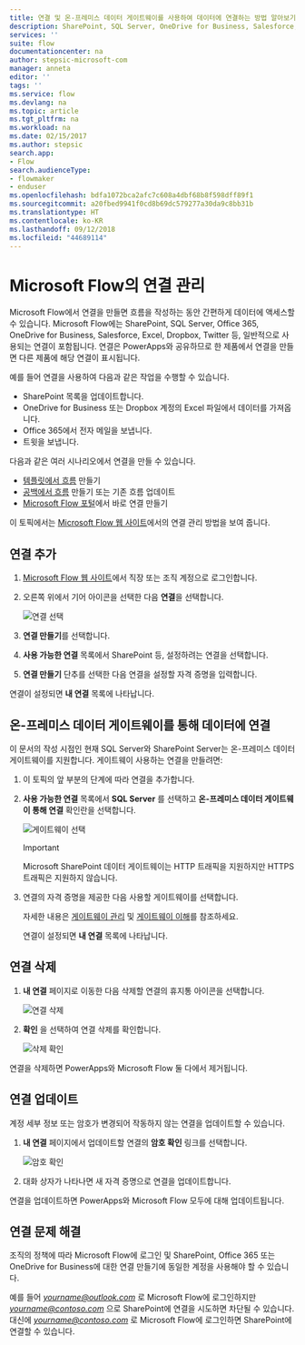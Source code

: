 ```yaml
---
title: 연결 및 온-프레미스 데이터 게이트웨이를 사용하여 데이터에 연결하는 방법 알아보기 | Microsoft Docs
description: SharePoint, SQL Server, OneDrive for Business, Salesforce, Office 365, OneDrive, Dropbox, Twitter, Google Drive 등에 대한 연결 추가 또는 관리
services: ''
suite: flow
documentationcenter: na
author: stepsic-microsoft-com
manager: anneta
editor: ''
tags: ''
ms.service: flow
ms.devlang: na
ms.topic: article
ms.tgt_pltfrm: na
ms.workload: na
ms.date: 02/15/2017
ms.author: stepsic
search.app:
- Flow
search.audienceType:
- flowmaker
- enduser
ms.openlocfilehash: bdfa1072bca2afc7c608a4dbf68b8f598dff89f1
ms.sourcegitcommit: a20fbed9941f0cd8b69dc579277a30da9c8bb31b
ms.translationtype: HT
ms.contentlocale: ko-KR
ms.lasthandoff: 09/12/2018
ms.locfileid: "44689114"
---
```

# <a name="manage-connections-in-microsoft-flow"></a>Microsoft Flow의 연결 관리
Microsoft Flow에서 연결을 만들면 흐름을 작성하는 동안 간편하게 데이터에 액세스할 수 있습니다. Microsoft Flow에는 SharePoint, SQL Server, Office 365, OneDrive for Business, Salesforce, Excel, Dropbox, Twitter 등, 일반적으로 사용되는 연결이 포함됩니다. 연결은 PowerApps와 공유하므로 한 제품에서 연결을 만들면 다른 제품에 해당 연결이 표시됩니다.

예를 들어 연결을 사용하여 다음과 같은 작업을 수행할 수 있습니다.

* SharePoint 목록을 업데이트합니다.
* OneDrive for Business 또는 Dropbox 계정의 Excel 파일에서 데이터를 가져옵니다.
* Office 365에서 전자 메일을 보냅니다.
* 트윗을 보냅니다.

다음과 같은 여러 시나리오에서 연결을 만들 수 있습니다.

* [템플릿에서 흐름](get-started-logic-template.md) 만들기
* [공백에서 흐름](get-started-logic-flow.md) 만들기 또는 기존 흐름 업데이트
* [Microsoft Flow 포털][1]에서 바로 연결 만들기

이 토픽에서는 [Microsoft Flow 웹 사이트][1]에서의 연결 관리 방법을 보여 줍니다.

## <a name="add-a-connection"></a>연결 추가
1. [Microsoft Flow 웹 사이트][1]에서 직장 또는 조직 계정으로 로그인합니다.
2. 오른쪽 위에서 기어 아이콘을 선택한 다음 **연결**을 선택합니다.
   
    ![연결 선택](./media/add-manage-connections/connections-menu.png)
3. **연결 만들기**를 선택합니다.
4. **사용 가능한 연결** 목록에서 SharePoint 등, 설정하려는 연결을 선택합니다.
5. **연결 만들기** 단추를 선택한 다음 연결을 설정할 자격 증명을 입력합니다.

연결이 설정되면 **내 연결** 목록에 나타납니다.

## <a name="connect-to-your-data-through-an-on-premises-data-gateway"></a>온-프레미스 데이터 게이트웨이를 통해 데이터에 연결
이 문서의 작성 시점인 현재 SQL Server와 SharePoint Server는 온-프레미스 데이터 게이트웨이를 지원합니다. 게이트웨이 사용하는 연결을 만들려면:

1. 이 토픽의 앞 부분의 단계에 따라 연결을 추가합니다.
2. **사용 가능한 연결** 목록에서 **SQL Server** 를 선택하고 **온-프레미스 데이터 게이트웨이 통해 연결** 확인란을 선택합니다.
   
    ![게이트웨이 선택 ](./media/add-manage-connections/select-gateway.png)
   
   > [!IMPORTANT]
   > Microsoft SharePoint 데이터 게이트웨이는 HTTP 트래픽을 지원하지만 HTTPS 트래픽은 지원하지 않습니다.
   > 
   > 
3. 연결의 자격 증명을 제공한 다음 사용할 게이트웨이를 선택합니다.
   
    자세한 내용은 [게이트웨이 관리](gateway-manage.md) 및 [게이트웨이 이해](gateway-reference.md)를 참조하세요.
   
    연결이 설정되면 **내 연결** 목록에 나타납니다.

## <a name="delete-a-connection"></a>연결 삭제
1. **내 연결** 페이지로 이동한 다음 삭제할 연결의 휴지통 아이콘을 선택합니다.
   
    ![연결 삭제](./media/add-manage-connections/delete-connection.png)
2. **확인** 을 선택하여 연결 삭제를 확인합니다.
   
    ![삭제 확인](./media/add-manage-connections/delete-confirmation.png)

연결을 삭제하면 PowerApps와 Microsoft Flow 둘 다에서 제거됩니다.

## <a name="update-a-connection"></a>연결 업데이트
계정 세부 정보 또는 암호가 변경되어 작동하지 않는 연결을 업데이트할 수 있습니다.

1. **내 연결** 페이지에서 업데이트할 연결의 **암호 확인** 링크를 선택합니다.
   
    ![암호 확인](./media/add-manage-connections/verify-password.png)
2. 대화 상자가 나타나면 새 자격 증명으로 연결을 업데이트합니다.

연결을 업데이트하면 PowerApps와 Microsoft Flow 모두에 대해 업데이트됩니다.

## <a name="troubleshoot-a-connection"></a>연결 문제 해결
조직의 정책에 따라 Microsoft Flow에 로그인 및 SharePoint, Office 365 또는 OneDrive for Business에 대한 연결 만들기에 동일한 계정을 사용해야 할 수 있습니다.

예를 들어 *yourname@outlook.com* 로 Microsoft Flow에 로그인하지만 *yourname@contoso.com* 으로 SharePoint에 연결을 시도하면 차단될 수 있습니다. 대신에 *yourname@contoso.com* 로 Microsoft Flow에 로그인하면 SharePoint에 연결할 수 있습니다.

<!--Reference links in article-->
[1]: https://flow.microsoft.com
